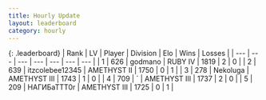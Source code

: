 ```yaml
---
title: Hourly Update
layout: leaderboard
category: hourly
---
```


{: .leaderboard}
| Rank | LV | Player | Division | Elo | Wins | Losses |
| --- | --- | --- | --- | --- | --- | --- |
| <span data-change="54">1</span> | 626 | <span title="ID: 372074">godmano</span> | RUBY IV | <span data-change="-317">1819</span> | <span data-change="-202">2</span> | <span data-change="-193">0</span> |
| <span data-change="98">2</span> | 639 | <span title="ID: 692745">itzcolebee12345</span> | AMETHYST II | <span data-change="-266">1750</span> | <span data-change="-83">0</span> | <span data-change="-58">1</span> |
| <span data-change="111">3</span> | 278 | <span title="ID: 428887">Nekoluga</span> | AMETHYST III | <span data-change="-258">1743</span> | <span data-change="-83">1</span> | <span data-change="-72">0</span> |
| <span data-change="134">4</span> | 709 | <span title="ID: 224611">´</span> | AMETHYST III | <span data-change="-227">1737</span> | <span data-change="-102">2</span> | <span data-change="-104">0</span> |
| <span data-change="112">5</span> | 209 | <span title="ID: 626252">НАГИБaTTT0r</span> | AMETHYST III | <span data-change="-275">1725</span> | <span data-change="-74">0</span> | <span data-change="-35">1</span> |